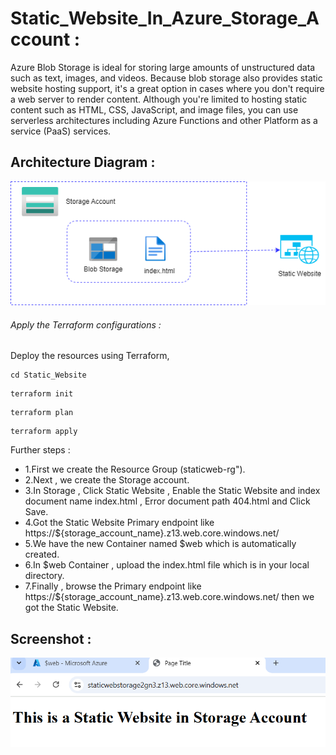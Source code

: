 # Static_Website_In_Azure_Storage_Account :

Azure Blob Storage is ideal for storing large amounts of unstructured data such as text, images, and videos. Because blob storage also provides static website hosting support, it's a great option in cases where you don't require a web server to render content. Although you're limited to hosting static content such as HTML, CSS, JavaScript, and image files, you can use serverless architectures including Azure Functions and other Platform as a service (PaaS) services.

## Architecture Diagram :
![web](Images/web.png)

###### Apply the Terraform configurations :

Deploy the resources using Terraform,
```
cd Static_Website
```
```
terraform init
```
```
terraform plan
```
```
terraform apply
```

Further steps :
- 1.First we create the Resource Group (staticweb-rg").
- 2.Next , we create the Storage account.
- 3.In Storage , Click Static Website , Enable the Static Website and index document name index.html , Error document path 404.html and Click Save.
- 4.Got the Static Website Primary endpoint like https://${storage_account_name}.z13.web.core.windows.net/
- 5.We have the new Container named $web which is automatically created.
- 6.In $web Container , upload the index.html file which is in your local directory.
- 7.Finally , browse the Primary endpoint like https://${storage_account_name}.z13.web.core.windows.net/ then we got the Static Website.

## Screenshot :

![Web](/Images/website.png)